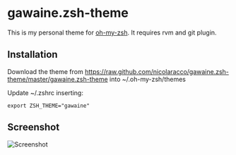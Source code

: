 # gawaine.zsh-theme

This is my personal theme for
[oh-my-zsh](https://github.com/robbyrussell/oh-my-zsh).
It requires rvm and git plugin.

## Installation

Download the theme from
https://raw.github.com/nicolaracco/gawaine.zsh-theme/master/gawaine.zsh-theme
into ~/.oh-my-zsh/themes

Update ~/.zshrc inserting:

    export ZSH_THEME="gawaine"

## Screenshot

![Screenshot](https://raw.github.com/nicolaracco/gawaine.zsh-theme/master/screen.png)
